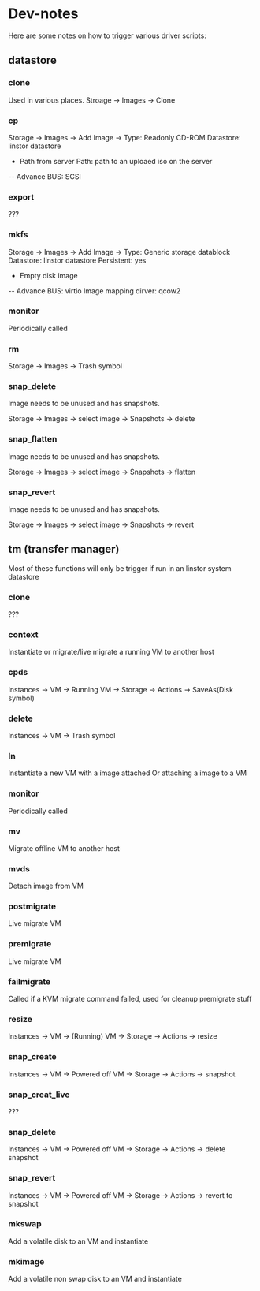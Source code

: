 # Dev-notes

Here are some notes on how to trigger various driver scripts:


## datastore

### clone

Used in various places.
Stroage -> Images -> Clone

### cp

Storage -> Images -> Add Image ->
Type: Readonly CD-ROM
Datastore: linstor datastore
* Path from server
Path: path to an uploaed iso on the server

-- Advance
BUS: SCSI

### export

???

### mkfs

Storage -> Images -> Add Image ->
Type: Generic storage datablock
Datastore: linstor datastore
Persistent: yes
* Empty disk image

-- Advance
BUS: virtio
Image mapping dirver: qcow2

### monitor

Periodically called

### rm

Storage -> Images -> Trash symbol

### snap_delete

Image needs to be unused and has snapshots.

Storage -> Images -> select image -> Snapshots -> delete

### snap_flatten

Image needs to be unused and has snapshots.

Storage -> Images -> select image -> Snapshots -> flatten

### snap_revert

Image needs to be unused and has snapshots.

Storage -> Images -> select image -> Snapshots -> revert


## tm  (transfer manager)

Most of these functions will only be trigger if run in an linstor system datastore


### clone

???

### context

Instantiate or migrate/live migrate a running VM to another host

### cpds

Instances -> VM -> Running VM -> Storage -> Actions -> SaveAs(Disk symbol)

### delete

Instances -> VM -> Trash symbol

### ln

Instantiate a new VM with a image attached
Or attaching a image to a VM

### monitor

Periodically called

### mv

Migrate offline VM to another host

### mvds

Detach image from VM

### postmigrate

Live migrate VM

### premigrate

Live migrate VM

### failmigrate

Called if a KVM migrate command failed, used for cleanup premigrate stuff

### resize

Instances -> VM -> (Running) VM -> Storage -> Actions -> resize

### snap_create

Instances -> VM -> Powered off VM -> Storage -> Actions -> snapshot

### snap_creat_live

???

### snap_delete

Instances -> VM -> Powered off VM -> Storage -> Actions -> delete snapshot

### snap_revert

Instances -> VM -> Powered off VM -> Storage -> Actions -> revert to snapshot

### mkswap

Add a volatile disk to an VM and instantiate

### mkimage

Add a volatile non swap disk to an VM and instantiate
